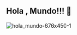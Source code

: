 ## Hola , Mundo!!! 👋
 
![hola_mundo-676x450-1](https://user-images.githubusercontent.com/88462536/135173023-a259c85a-5fb6-45c8-ace8-3f484007bbf9.jpg)
 
 
  
 

